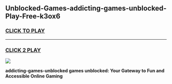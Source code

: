 
## Unblocked-Games-addicting-games-unblocked-Play-Free-k3ox6
<h3>
<a href="https://premium76.site?title=addicting-games-unblocked&ref=23A">CLICK TO PLAY</a></h3>
<hr>

<h3>
<a href="https://premium76.site?title=addicting-games-unblocked&ref=23A">CLICK 2 PLAY</a>
  
</h3>

<a href="https://premium76.site?title=addicting-games-unblocked&ref=23A"><img src="https://clearcache.store/games.png"></a>


**addicting-games-unblocked games unblocked: Your Gateway to Fun and Accessible Online Gaming**

